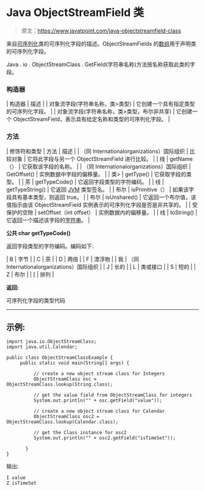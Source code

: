 # Java ObjectStreamField 类

> 原文：<https://www.javatpoint.com/java-objectstreamfield-class>

来自[可序列化](serialization-in-java)类的可序列化字段的描述。ObjectStreamFields 的[数组](array-in-java)用于声明类的可序列化字段。

Java . io . ObjectStreamClass . GetField(字符串名称)方法按名称获取此类的字段。

### 构造器

| 构造器 | 描述 |
| 对象流字段(字符串名称，类>类型) | 它创建一个具有指定类型的可序列化字段。 |
| 对象流字段(字符串名称，类>类型，布尔非共享) | 它创建一个 ObjectStreamField，表示具有给定名称和类型的可序列化字段。 |

### 方法

| 修饰符和类型 | 方法 | 描述 |
| （同 Internationalorganizations）国际组织 | 比较对象 | 它将此字段与另一个 ObjectStreamField 进行比较。 |
| 线 | getName（） | 它获取该字段的名称。 |
| （同 Internationalorganizations）国际组织 | GetOffset() | 实例数据中字段的偏移量。 |
| 类> | getType() | 它获取字段的类型。 |
| 茶 | getTypeCode() | 它返回字段类型的字符编码。 |
| 线 | getTypeString() | 它返回 [JVM](internal-details-of-jvm) 类型签名。 |
| 布尔 | isPrimitive（） | 如果该字段具有基本类型，则返回 true。 |
| 布尔 | isUnshared() | 它返回一个布尔值，该值指示由该 ObjectStreamField 实例表示的可序列化字段是否是非共享的。 |
| 受保护的空隙 | setOffset（int offset） | 实例数据内的偏移量。 |
| 线 | toString() | 它返回一个描述该字段的[字符串](java-string)。 |

**公共 char getTypeCode()**

返回字段类型的字符编码。编码如下:

| B | 字节 |
| C | 茶 |
| D | 两倍 |
| F | 漂浮物 |
| 我 | （同 Internationalorganizations）国际组织 |
| J | 长的 |
| L | 类或接口 |
| S | 短的 |
| Z | 布尔 |
| [ | 排列 |

**返回:**

可序列化字段的类型代码

* * *

## 示例:

```
import java.io.ObjectStreamClass;
import java.util.Calendar;

public class ObjectStreamClassExample {
	 public static void main(String[] args) {

	      // create a new object stream class for Integers
	      ObjectStreamClass osc = ObjectStreamClass.lookup(String.class);

	      // get the value field from ObjectStreamClass for integers
	      System.out.println("" + osc.getField("value"));

	      // create a new object stream class for Calendar
	      ObjectStreamClass osc2 = ObjectStreamClass.lookup(Calendar.class);

	      // get the Class instance for osc2
	      System.out.println("" + osc2.getField("isTimeSet"));

	   }
}

```

输出:

```
I value
Z isTimeSet

```